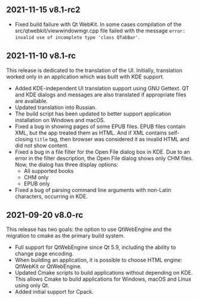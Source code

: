 ## 2021-11-15 v8.1-rc2

* Fixed build failure with Qt WebKit. In some cases compilation of the src/qtwebkit/viewwindowmgr.cpp file failed with the message `error: invalid use of incomplete type 'class QTabBar'`.


## 2021-11-10 v8.1-rc

This release is dedicated to the translation of the UI. Initially, translation worked only in an application which was built with KDE support.

* Added KDE-independent UI translation support using GNU Gettext. QT and KDE dialogs and messages are also translated if appropriate files are available.
* Updated translation into Russian.
* The build script has been updated to better support application installation on Windows and macOS.
* Fixed a bug in showing pages of some EPUB files. EPUB files contain XML, but the app treated them as HTML. And if XML contains self-closing `title` tag, then browser was considered it as invalid HTML and did not show content.
* Fixed a bug in a file filter for the Open File dialog box in KDE. Due to an error in the filter description, the Open File dialog shows only CHM files. Now, the dialog has three display options:
  - All supported books
  - CHM only
  - EPUB only
* Fixed a bug of parsing command line arguments with non-Latin characters, occurring in KDE.


## 2021-09-20 v8.0-rc

This release has two goals: the option to use QtWebEngine and the migration to cmake as the primary build system.

* Full support for QtWebEngine since Qt 5.9, including the ability to change page encoding.
* When building an application, it is possible to choose HTML engine: QtWebKit or QtWebEngine.
* Updated Cmake scripts to build applications without depending on KDE. This allows Cmake to build applications for Windows, macOS and Linux using only Qt.
* Added initial support for Cpack.
